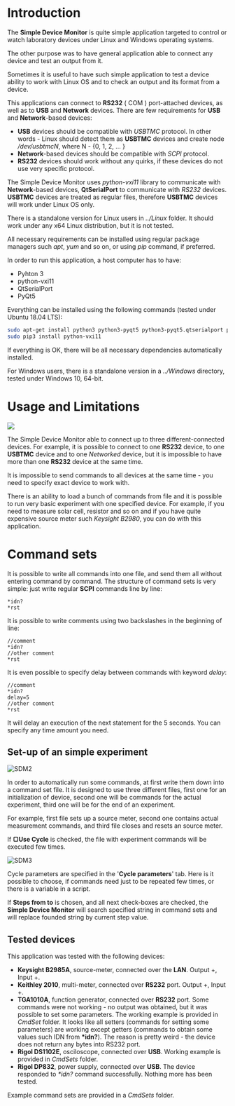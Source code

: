 # Introduction

The **Simple Device Monitor** is quite simple application targeted to control or watch laboratory devices under Linux and Windows operating systems.

The other purpose was to have general application able to connect any device and test an output from it.

Sometimes it is useful to have such simple application to test a device ability to work with Linux OS and to check an output and its format from a device.

This applications can connect to **RS232** ( COM ) port-attached devices, as well as to **USB** and **Network** devices. There are few requirements for **USB** and **Network**-based devices:

-  **USB** devices should be compatible with *USBTMC* protocol. In other words - Linux should detect them as **USBTMC** devices and create node */dev/usbtmcN*, where N - {0, 1, 2, ... }
- **Network**-based devices should be compatible with *SCPI* protocol. 
- **RS232** devices should work without any quirks, if these devices do not use very specific protocol.

The Simple Device Monitor uses *python-vxi11* library to communicate with **Network**-based devices, **QtSerialPort** to communicate with *RS232* devices. **USBTMC** devices are treated as regular files, therefore **USBTMC** devices will work under Linux OS only. 

There is a standalone version for Linux users in *../Linux* folder. It should work under any x64 Linux distribution, but it is not tested.

All necessary requirements can be installed using regular package managers such *apt*, *yum* and so on, or using *pip* command, if preferred. 

In order to run this application, a host computer has to have:

- Pyhton 3
- python-vxi11
- QtSerialPort
- PyQt5

Everything can be installed using the following commands (tested under Ubuntu 18.04 LTS):

```bash
sudo apt-get install python3 python3-pyqt5 python3-pyqt5.qtserialport python3-pip
sudo pip3 install python-vxi11
```

If everything is OK, there will be all necessary dependencies automatically installed.

For Windows users, there is a standalone version in a *../Windows* directory, tested under Windows 10, 64-bit.


# Usage and Limitations


![](SDM.png)

The Simple Device Monitor able to connect up to three different-connected devices. For example, it is possible to connect to one **RS232** device, to one **USBTMC** device and to one *Networked* device, but it is impossible to have more than one **RS232** device at the same time.

It is impossible to send commands to all devices at the same time - you need to specify exact device to work with.

There is an ability to load a bunch of commands from file and it is possible to run very basic experiment with one specified device.
For example, if you need to measure solar cell, resistor and so on and if you have quite expensive source meter such *Keysight B2980*, you can do with this application.

# Command sets

It is possible to write all commands into one file, and send them all without entering command by command.
The structure of command sets is very simple: just write regular **SCPI** commands line by line:
```
*idn?
*rst
```

It is possible to write comments using two backslashes in the beginning of line:

```
//comment
*idn?
//other comment
*rst
```

It is even possible to specify delay between commands with keyword *delay*:

```
//comment
*idn?
delay=5
//other comment
*rst
```

It will delay an execution of the next statement for the 5 seconds. You can specify any time amount you need.

## Set-up of an simple experiment
![SDM2](SDM2.png  "SDM2")

In order to automatically run some commands, at first write them down into a command set file. It is designed to use three different files, first one for an initialization of device, second one will be commands for the actual experiment, third one will be for the end of an experiment.

For example, first file sets up a source meter, second one contains actual measurement commands, and third file closes and resets an source meter.

If  **▢Use Cycle** is checked, the file with experiment commands will be executed few times. 

![SDM3](SDM3.png  "SDM3")

Cycle parameters are specified in the '**Cycle parameters**' tab. Here is it possible to choose, if commands need just to be repeated few times, or there is a variable in a script.

If **Steps from to** is chosen, and all next check-boxes are checked, the **Simple Device Monitor** will search specified string in command sets and will replace founded string by current step value.

## Tested devices

This application was tested with the following devices:

- **Keysight B2985A**, source-meter, connected over the **LAN**. Output +, Input +.
- **Keithley 2010**, multi-meter, connected over **RS232** port. Output +, Input +.
- **TGA1010A**, function generator, connected over **RS232** port. Some commands were not working - no output was obtained, but it was possible to set some parameters. The working example is provided in *CmdSet* folder. It looks like all setters (commands for setting some parameters) are working except getters (commands to obtain some values such IDN from **\*idn?**). The reason is pretty weird - the device does not return any bytes into RS232 port.
- **Rigol DS1102E**, osciloscope, connected over **USB**. Working example is provided in *CmdSets* folder.
- **Rigol DP832**, power supply, connected over **USB**. The device responded to *\*idn?* command successfully. Nothing more has been tested. 

Example command sets are provided in a *CmdSets* folder.
